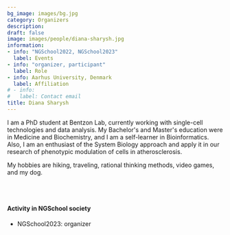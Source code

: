 ```yaml
---
bg_image: images/bg.jpg
category: Organizers
description: 
draft: false
image: images/people/diana-sharysh.jpg
information:
- info: "NGSchool2022, NGSchool2023"
  label: Events
- info: "organizer, participant"
  label: Role
- info: Aarhus University, Denmark
  label: Affiliation
# - info: 
#   label: Contact email
title: Diana Sharysh
---
```


I am a PhD student at Bentzon Lab, currently working with single-cell technologies and data analysis. My Bachelor's and Master's education were in Medicine and Biochemistry, and I am a self-learner in Bioinformatics. Also, I am an enthusiast of the System Biology approach and apply it in our research of phenotypic modulation of cells in atherosclerosis.

My hobbies are hiking, traveling, rational thinking methods, video games, and my dog.

<br>&nbsp;
<br>

#### Activity in NGSchool society
* NGSchool2023: organizer
